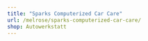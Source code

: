 ```yaml
---
title: "Sparks Computerized Car Care"
url: /melrose/sparks-computerized-car-care/
shop: Autowerkstatt
---
```

